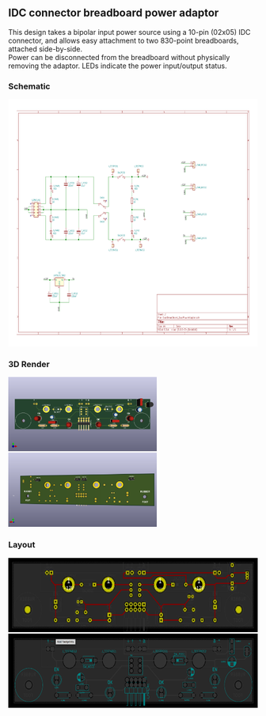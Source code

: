 <h2> IDC connector breadboard power adaptor </h2>

This design takes a bipolar input power source using a 10-pin (02x05) IDC connector, and allows easy attachment to two 830-point breadboards, attached side-by-side. 
<br>
Power can be disconnected from the breadboard without physically removing the adaptor. LEDs indicate the power input/output status. 

<h3>Schematic</h3>
<img src="docs/DualBreadBoard_DualPowerAdaptor.svg"  height="500" width="750" >

<h3>3D Render</h3>
<p>
<img src="docs/DualBreadBoard_DualPowerAdaptor_3D_front.png"  height="150" width="300" >
<img src="docs/DualBreadBoard_DualPowerAdaptor_3D_back.png"  height="150" width="300" >
</p>

<h3>Layout</h3>
<p>
<img src="docs/DualBreadBoard_DualPowerAdaptor_TopCopperTrace.png"  height="150" width="640" >
<img src="docs/DualBreadBoard_DualPowerAdaptor_TopSilk.png"  height="150" width="640" >


</p>



